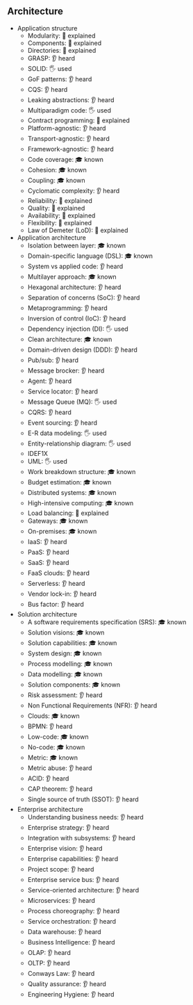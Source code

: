 ## Architecture

- Application structure
  - Modularity: 🙋 explained
  - Components: 🙋 explained
  - Directories: 🙋 explained
  - GRASP: 👂 heard
  - SOLID: 🖐️ used
  - GoF patterns: 👂 heard
  - CQS: 👂 heard
  - Leaking abstractions: 👂 heard
  - Multiparadigm code: 🖐️ used
  - Contract programming: 🙋 explained
  - Platform-agnostic: 👂 heard
  - Transport-agnostic: 👂 heard
  - Framework-agnostic: 👂 heard
  - Code coverage: 🎓 known
  - Cohesion: 🎓 known
  - Coupling: 🎓 known
  - Cyclomatic complexity: 👂 heard
  - Reliability: 🙋 explained
  - Quality: 🙋 explained
  - Availability: 🙋 explained
  - Flexibility: 🙋 explained
  - Law of Demeter (LoD): 🙋 explained
- Application architecture
  - Isolation between layer: 🎓 known
  - Domain-specific language (DSL): 🎓 known
  - System vs applied code: 👂 heard
  - Multilayer approach: 🎓 known
  - Hexagonal architecture: 👂 heard
  - Separation of concerns (SoC): 👂 heard
  - Metaprogramming: 👂 heard
  - Inversion of control (IoC): 👂 heard
  - Dependency injection (DI): 🖐️ used
  - Clean architecture: 🎓 known
  - Domain-driven design (DDD): 👂 heard
  - Pub/sub: 👂 heard
  - Message brocker: 👂 heard
  - Agent: 👂 heard
  - Service locator: 👂 heard
  - Message Queue (MQ): 🖐️ used
  - CQRS: 👂 heard
  - Event sourcing: 👂 heard
  - E-R data modeling: 🖐️ used
  - Entity-relationship diagram: 🖐️ used
  - IDEF1X
  - UML: 🖐️ used
  - Work breakdown structure: 🎓 known
  - Budget estimation: 🎓 known
  - Distributed systems: 🎓 known
  - High-intensive computing: 🎓 known
  - Load balancing: 🙋 explained
  - Gateways: 🎓 known
  - On-premises: 🎓 known
  - IaaS: 👂 heard
  - PaaS: 👂 heard
  - SaaS: 👂 heard
  - FaaS clouds: 👂 heard
  - Serverless: 👂 heard
  - Vendor lock-in: 👂 heard
  - Bus factor: 👂 heard
- Solution architecture
  - A software requirements specification (SRS): 🎓 known
  - Solution visions: 🎓 known
  - Solution capabilities: 🎓 known
  - System design: 🎓 known
  - Process modelling: 🎓 known
  - Data modelling: 🎓 known
  - Solution components: 🎓 known
  - Risk assessment: 👂 heard
  - Non Functional Requirements (NFR): 👂 heard
  - Clouds: 🎓 known
  - BPMN: 👂 heard
  - Low-code: 🎓 known
  - No-code: 🎓 known
  - Metric: 🎓 known
  - Metric abuse: 👂 heard
  - ACID: 👂 heard
  - CAP theorem: 👂 heard
  - Single source of truth (SSOT): 👂 heard
- Enterprise architecture
  - Understanding business needs: 👂 heard
  - Enterprise strategy: 👂 heard
  - Integration with subsystems: 👂 heard
  - Enterprise vision: 👂 heard
  - Enterprise capabilities: 👂 heard
  - Project scope: 👂 heard
  - Enterprise service bus: 👂 heard
  - Service-oriented architecture: 👂 heard
  - Microservices: 👂 heard
  - Process choreography: 👂 heard
  - Service orchestration: 👂 heard
  - Data warehouse: 👂 heard
  - Business Intelligence: 👂 heard
  - OLAP: 👂 heard
  - OLTP: 👂 heard
  - Conways Law: 👂 heard
  - Quality assurance: 👂 heard
  - Engineering Hygiene: 👂 heard